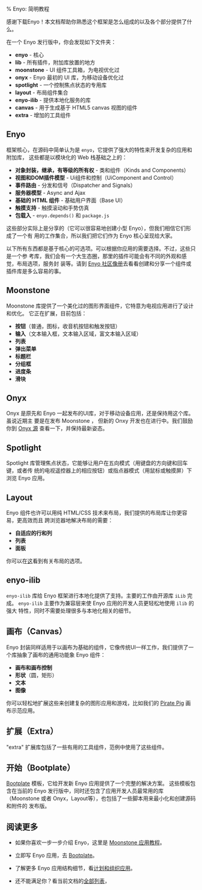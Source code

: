 % Enyo: 简明教程

感谢下载Enyo！本文档帮助你熟悉这个框架是怎么组成的以及各个部分提供了什么。

在一个 Enyo 发行版中，你会发现如下文件夹：

* **enyo** - 核心
* **lib** - 所有插件，附加库放置的地方
* **moonstone** - UI 组件工具箱，为电视优化过
* **onyx** - Enyo 最初的 UI 库，为移动设备优化过
* **spotlight** - 一个控制焦点状态的专用库
* **layout** - 布局组件集合
* **enyo-ilib** - 提供本地化服务的库
* **canvas** - 用于生成基于 HTML5 canvas 视图的组件
* **extra** - 增加的工具组件

## Enyo

框架核心，在源码中简单认为是 `enyo`，它提供了强大的特性来开发复杂的应用和附加库，
这些都是以模块化的 Web 栈基础之上的：

* **对象封装，继承，有等级的所有权** - 类和组件（Kinds and Components）
* **视图和DOM插件模型** - Ui组件和控制（UiComponent and Control）
* **事件路由** - 分发和信号（Dispatcher and Signals）
* **服务器模型** - Async and Ajax
* **基础的 HTML 组件** - 基础用户界面（Base UI）
* **触摸支持** - 触摸滚动和手势仿真
* **包载入** - `enyo.depends()` 和 `package.js`

这些部分实际上是分享的（它可以很容易地创建小型 Enyo），但我们相信它们形成了一个有
用的工作集合，所以我们把它们作为 Enyo 核心呈现给大家。

以下所有东西都是基于核心的可选项。可以根据你应用的需要选择。不过，这些只是一个参
考库，我们会有一个大生态圈，那里的插件可能会有不同的外观和感觉，布局选项，服务封
装等。请到 [Enyo 社区像册](http://enyojs.com/gallery)去看看创建和分享一个组件或
插件库是多么容易的事。

## Moonstone

Moonstone 库提供了一个美化过的图形界面组件，它特意为电视应用进行了设计和优化。
它正在扩展，目前包括：

* **按钮**（普通，图标，收音机按钮和触发按钮）
* **输入**（文本输入框，文本输入区域，富文本输入区域）
* **列表**
* **弹出菜单**
* **标题栏**
* **分组框**
* **进度条**
* **滑块**

## Onyx

Onyx 是原先和 Enyo 一起发布的UI库，对于移动设备应用，还是保持用这个库。虽说近期主
要是在发布 Moonstone ， 但新的 Onxy 开发也在进行中。我们鼓励你到
[Onyx 源](https://github.com/enyojs/onyx) 查看一下，并保持最新姿态。

## Spotlight

Spotlight 库管理焦点状态，它能够让用户在五向模式（用键盘的方向键和回车键，或者传
统的电视遥控器上的相应按钮）或指点器模式（用鼠标或触摸屏）下浏览 Enyo 应用。

## Layout

Enyo 组件也许可以用纯 HTML/CSS 技术来布局，我们提供的布局库让你更容易，更高效而且
跨浏览器地解决布局的需要：

* **自适应的行和列**
* **列表**
* **面板**

你可以在[这](https://github.com/enyojs/layout)看到有关布局的选项。

## enyo-ilib

`enyo-ilib` 库给 Enyo 框架进行本地化提供了支持。主要的工作由开源库 `iLib` 完成。
`enyo-ilib` 主要作为兼容层来使 Enyo 应用的开发人员更轻松地使用 `ilib` 的强大
特性，同时不需要处理很多与本地化相关的细节。

## 画布（Canvas）

Enyo 封装同样适用于以画布为基础的组件，它像传统UI一样工作，我们提供了一个库抽象了画布的通用功能象 Enyo 组件：

* **画布和画布控制**
* **形状**（圆，矩形）
* **文本**
* **图像**

你可以轻松地扩展这些来创建复杂的图形应用和游戏，比如我们的
[Pirate Pig](http://enyojs.com/samples/piratepig) 画布示范应用。

## 扩展（Extra）

"extra" 扩展库包括了一些有用的工具组件，范例中使用了这些组件。

## 开始（Bootplate）

[Bootplate](bootplate.html) 模板，它给开发新 Enyo 应用提供了一个完整的解决方案。
这些模板包含在当前的 Enyo 发行版中，同时还包含了应用开发人员最常用的库
（Moonstone 或者 Onyx，Layout等），也包括了一些脚本用来最小化和创建源码和附件的
发布版。

## 阅读更多

* 如果你喜欢一步一步介绍 Enyo，这里是 [Moonstone 应用教程](moonstone-app-tutorial.md)。

* 立即写 Enyo 应用，去 [Bootplate](bootplate.md)。

* 了解更多 Enyo 应用结构细节，看[计划和组织应用](planning-and-structuring-your-app.md)。

* 还不能满足你？看当前文档的[全部列表](../index.md)，
